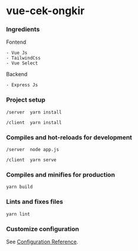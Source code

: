 # vue-cek-ongkir

### Ingredients
Fontend
```
- Vue Js
- TailwindCss
- Vue Select
```
Backend
```
- Express Js
```

### Project setup
```
/server  yarn install

/client  yarn install
```

### Compiles and hot-reloads for development
```
/server  node app.js

/client  yarn serve
```

### Compiles and minifies for production
```
yarn build
```

### Lints and fixes files
```
yarn lint
```

### Customize configuration
See [Configuration Reference](https://cli.vuejs.org/config/).
